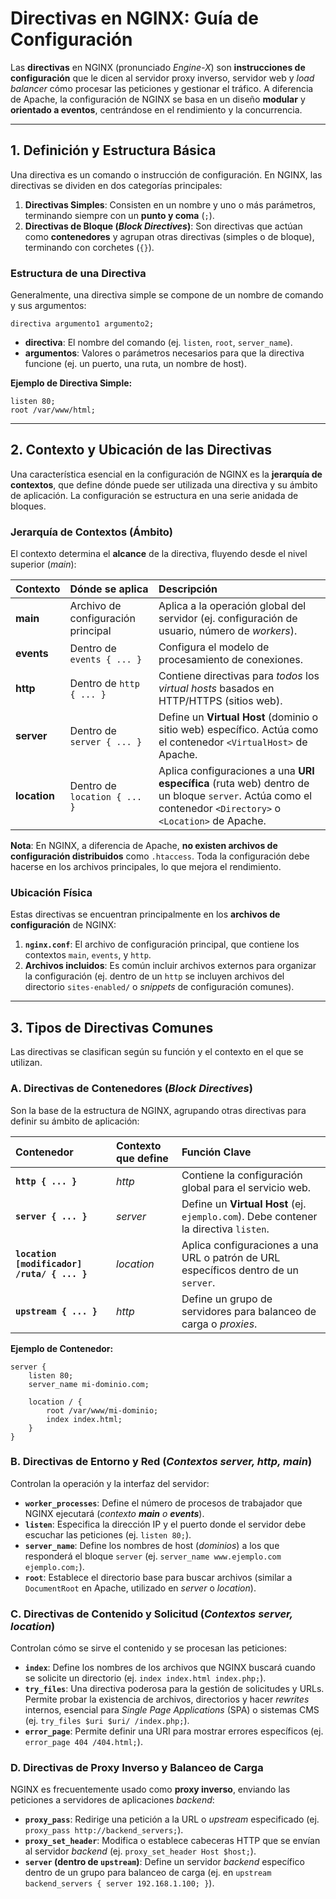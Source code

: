 # Directivas en NGINX: Guía de Configuración

Las **directivas** en NGINX (pronunciado *Engine-X*) son **instrucciones de configuración** que le dicen al servidor proxy inverso, servidor web y *load balancer* cómo procesar las peticiones y gestionar el tráfico. A diferencia de Apache, la configuración de NGINX se basa en un diseño **modular** y **orientado a eventos**, centrándose en el rendimiento y la concurrencia.

-----

## 1\. Definición y Estructura Básica

Una directiva es un comando o instrucción de configuración. En NGINX, las directivas se dividen en dos categorías principales:

1.  **Directivas Simples**: Consisten en un nombre y uno o más parámetros, terminando siempre con un **punto y coma** (`;`).
2.  **Directivas de Bloque (*Block Directives*)**: Son directivas que actúan como **contenedores** y agrupan otras directivas (simples o de bloque), terminando con corchetes (`{}`).

### Estructura de una Directiva

Generalmente, una directiva simple se compone de un nombre de comando y sus argumentos:

`directiva argumento1 argumento2;`

  - **directiva**: El nombre del comando (ej. `listen`, `root`, `server_name`).
  - **argumentos**: Valores o parámetros necesarios para que la directiva funcione (ej. un puerto, una ruta, un nombre de host).

**Ejemplo de Directiva Simple:**

```nginx
listen 80;
root /var/www/html;
```

-----

## 2\. Contexto y Ubicación de las Directivas

Una característica esencial en la configuración de NGINX es la **jerarquía de contextos**, que define dónde puede ser utilizada una directiva y su ámbito de aplicación. La configuración se estructura en una serie anidada de bloques.

### Jerarquía de Contextos (Ámbito)

El contexto determina el **alcance** de la directiva, fluyendo desde el nivel superior (*main*):

| Contexto | Dónde se aplica | Descripción |
| :--- | :--- | :--- |
| **main** | Archivo de configuración principal | Aplica a la operación global del servidor (ej. configuración de usuario, número de *workers*). |
| **events** | Dentro de `events { ... }` | Configura el modelo de procesamiento de conexiones. |
| **http** | Dentro de `http { ... }` | Contiene directivas para *todos* los *virtual hosts* basados en HTTP/HTTPS (sitios web). |
| **server** | Dentro de `server { ... }` | Define un **Virtual Host** (dominio o sitio web) específico. Actúa como el contenedor `<VirtualHost>` de Apache. |
| **location** | Dentro de `location { ... }` | Aplica configuraciones a una **URI específica** (ruta web) dentro de un bloque `server`. Actúa como el contenedor `<Directory>` o `<Location>` de Apache. |

**Nota**: En NGINX, a diferencia de Apache, **no existen archivos de configuración distribuidos** como `.htaccess`. Toda la configuración debe hacerse en los archivos principales, lo que mejora el rendimiento.

### Ubicación Física

Estas directivas se encuentran principalmente en los **archivos de configuración** de NGINX:

1.  **`nginx.conf`**: El archivo de configuración principal, que contiene los contextos `main`, `events`, y `http`.
2.  **Archivos incluidos**: Es común incluir archivos externos para organizar la configuración (ej. dentro de un `http` se incluyen archivos del directorio `sites-enabled/` o *snippets* de configuración comunes).

-----

## 3\. Tipos de Directivas Comunes

Las directivas se clasifican según su función y el contexto en el que se utilizan.

### A. Directivas de Contenedores (*Block Directives*)

Son la base de la estructura de NGINX, agrupando otras directivas para definir su ámbito de aplicación:

| Contenedor | Contexto que define | Función Clave |
| :--- | :--- | :--- |
| **`http { ... }`** | *http* | Contiene la configuración global para el servicio web. |
| **`server { ... }`** | *server* | Define un **Virtual Host** (ej. `ejemplo.com`). Debe contener la directiva `listen`. |
| **`location [modificador] /ruta/ { ... }`** | *location* | Aplica configuraciones a una URL o patrón de URL específicos dentro de un `server`. |
| **`upstream { ... }`** | *http* | Define un grupo de servidores para balanceo de carga o *proxies*. |

**Ejemplo de Contenedor:**

```nginx
server {
    listen 80;
    server_name mi-dominio.com;

    location / {
        root /var/www/mi-dominio;
        index index.html;
    }
}
```

### B. Directivas de Entorno y Red (*Contextos server, http, main*)

Controlan la operación y la interfaz del servidor:

  - **`worker_processes`**: Define el número de procesos de trabajador que NGINX ejecutará (*contexto **main** o **events***).
  - **`listen`**: Especifica la dirección IP y el puerto donde el servidor debe escuchar las peticiones (ej. `listen 80;`).
  - **`server_name`**: Define los nombres de host (*dominios*) a los que responderá el bloque `server` (ej. `server_name www.ejemplo.com ejemplo.com;`).
  - **`root`**: Establece el directorio base para buscar archivos (similar a `DocumentRoot` en Apache, utilizado en *server* o *location*).

### C. Directivas de Contenido y Solicitud (*Contextos server, location*)

Controlan cómo se sirve el contenido y se procesan las peticiones:

  - **`index`**: Define los nombres de los archivos que NGINX buscará cuando se solicite un directorio (ej. `index index.html index.php;`).
  - **`try_files`**: Una directiva poderosa para la gestión de solicitudes y URLs. Permite probar la existencia de archivos, directorios y hacer *rewrites* internos, esencial para *Single Page Applications* (SPA) o sistemas CMS (ej. `try_files $uri $uri/ /index.php;`).
  - **`error_page`**: Permite definir una URI para mostrar errores específicos (ej. `error_page 404 /404.html;`).

### D. Directivas de Proxy Inverso y Balanceo de Carga

NGINX es frecuentemente usado como **proxy inverso**, enviando las peticiones a servidores de aplicaciones *backend*:

  - **`proxy_pass`**: Redirige una petición a la URL o *upstream* especificado (ej. `proxy_pass http://backend_servers;`).
  - **`proxy_set_header`**: Modifica o establece cabeceras HTTP que se envían al servidor *backend* (ej. `proxy_set_header Host $host;`).
  - **`server` (dentro de `upstream`)**: Define un servidor *backend* específico dentro de un grupo para balanceo de carga (ej. en `upstream backend_servers { server 192.168.1.100; }`).